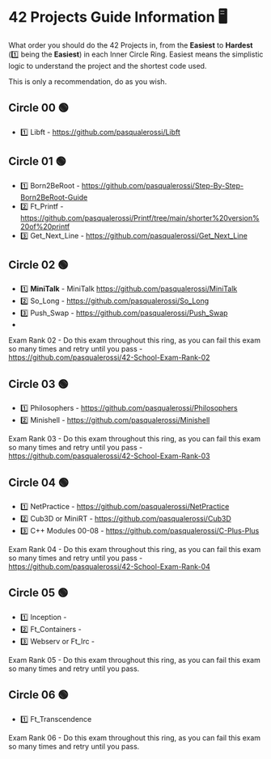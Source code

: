 # 42 Projects Guide Information 🖥️
What order you should do the 42 Projects in, from the **Easiest** to **Hardest** (1️⃣ being the **Easiest**) in each Inner Circle Ring. Easiest means the simplistic logic to understand the project and the shortest code used. 

This is only a recommendation, do as you wish. 

## Circle 00 🟢
- 1️⃣ Libft - https://github.com/pasqualerossi/Libft

## Circle 01 🟢
- 1️⃣ Born2BeRoot - https://github.com/pasqualerossi/Step-By-Step-Born2BeRoot-Guide
- 2️⃣ Ft_Printf - https://github.com/pasqualerossi/Printf/tree/main/shorter%20version%20of%20printf
- 3️⃣ Get_Next_Line - https://github.com/pasqualerossi/Get_Next_Line

## Circle 02 🟢

- 1️⃣ **MiniTalk** - MiniTalk https://github.com/pasqualerossi/MiniTalk
- 2️⃣ So_Long - https://github.com/pasqualerossi/So_Long
- 3️⃣ Push_Swap - https://github.com/pasqualerossi/Push_Swap
- 
Exam Rank 02 - Do this exam throughout this ring, as you can fail this exam so many times and retry until you pass -
https://github.com/pasqualerossi/42-School-Exam-Rank-02

## Circle 03 🟢

- 1️⃣ Philosophers - https://github.com/pasqualerossi/Philosophers
- 2️⃣ Minishell - https://github.com/pasqualerossi/Minishell

Exam Rank 03 - Do this exam throughout this ring, as you can fail this exam so many times and retry until you pass - https://github.com/pasqualerossi/42-School-Exam-Rank-03 

## Circle 04 🟢

- 1️⃣ NetPractice - https://github.com/pasqualerossi/NetPractice
- 2️⃣ Cub3D or MiniRT - https://github.com/pasqualerossi/Cub3D
- 3️⃣ C++ Modules 00-08 - https://github.com/pasqualerossi/C-Plus-Plus

Exam Rank 04 - Do this exam throughout this ring, as you can fail this exam so many times and retry until you pass - https://github.com/pasqualerossi/42-School-Exam-Rank-04

## Circle 05 🟢

- 1️⃣ Inception - 
- 2️⃣ Ft_Containers - 
- 3️⃣ Webserv or Ft_Irc - 

Exam Rank 05 - Do this exam throughout this ring, as you can fail this exam so many times and retry until you pass. 

## Circle 06 🟢

- 1️⃣ Ft_Transcendence

Exam Rank 06 - Do this exam throughout this ring, as you can fail this exam so many times and retry until you pass. 
